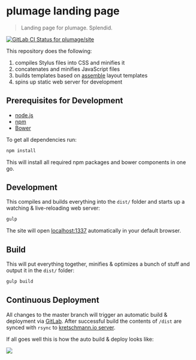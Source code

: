 # plumage landing page

> Landing page for plumage. Splendid.

[ ![GitLab CI Status for plumage/site](https://www.git.berlin/plumage/site/badges/master/build.svg)](https://www.git.berlin/plumage/site/builds)

This repository does the following:

1. compiles Stylus files into CSS and minifies it
2. concatenates and minifies JavaScript files
3. builds templates based on [assemble](http://assemble.io) layout templates
4. spins up static web server for development

## Prerequisites for Development

- [node.js](http://nodejs.org/)
- [npm](https://npmjs.org/)
- [Bower](http://bower.io/)

To get all dependencies run:
```bash
npm install
```

This will install all required npm packages and bower components in one go.

## Development

This compiles and builds everything into the `dist/` folder and starts up a watching & live-reloading web server:

```bash
gulp
```

The site will open [localhost:1337](http://localhost:1337) automatically in your default browser.

## Build

This will put everything together, minifies & optimizes a bunch of stuff and output it in the `dist/` folder:

```bash
gulp build
```

## Continuous Deployment

All changes to the master branch will trigger an automatic build & deployment via [GitLab](https://www.git.berlin/). After successful build the contents of `/dist` are synced with `rsync` to [kretschmann.io server](https://kretschmann.io/).

If all goes well this is how the auto build & deploy looks like:

![](http://media.tumblr.com/d2cea9bff3b4dcb11d7bc3c9c3a11829/tumblr_inline_njhdq1yXtK1raprkq.gif)
